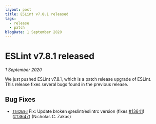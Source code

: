 ```yaml
---
layout: post
title: ESLint v7.8.1 released
tags:
  - release
  - patch
blogDate: 1 September 2020
---
```


# ESLint v7.8.1 released

_1 September 2020_

We just pushed ESLint v7.8.1, which is a patch release upgrade of ESLint. This release fixes several bugs found in the previous release.












## Bug Fixes


* [`f542b5d`](https://github.com/eslint/eslint/commit/f542b5d0679b73326ad249fc44a54c3f848bd3e6) Fix: Update broken @eslint/eslintrc version (fixes [#13641](https://github.com/eslint/eslint/issues/13641)) ([#13647](https://github.com/eslint/eslint/issues/13647)) (Nicholas C. Zakas)










